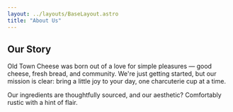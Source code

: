 ```yaml
---
layout: ../layouts/BaseLayout.astro
title: "About Us"
---
```


<section class="px-20 py-10">
  <h2 class="text-2xl font-semibold mb-4">Our Story</h2>
  <p class="mb-4">
    Old Town Cheese was born out of a love for simple pleasures — good cheese, fresh bread, and 
    community. We're just getting started, but our mission is clear: bring a little joy to your day, 
    one charcuterie cup at a time.
  </p>
  <p>
    Our ingredients are thoughtfully sourced, and our aesthetic? Comfortably rustic with a hint of flair.
  </p>
</section>
